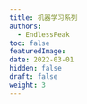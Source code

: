```yaml
---
title: 机器学习系列
authors:
  - EndlessPeak
toc: false
featuredImage: 
date: 2022-03-01
hidden: false
draft: false
weight: 3
---
```


